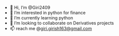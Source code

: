 - 👋 Hi, I’m @Giri2409
- 👀 I’m interested in python for finance
- 🌱 I’m currently learning python
- 💞️ I’m looking to collaborate on Derivatives projects
- 📫 reach me @giri.girish163@gmail.com

<!---
Giri2409/Giri2409 is a ✨ special ✨ repository because its `README.md` (this file) appears on your GitHub profile.
You can click the Preview link to take a look at your changes.
--->
